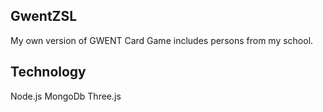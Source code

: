 ## GwentZSL
My own version of GWENT Card Game includes persons from my school.


## Technology

Node.js
MongoDb
Three.js
